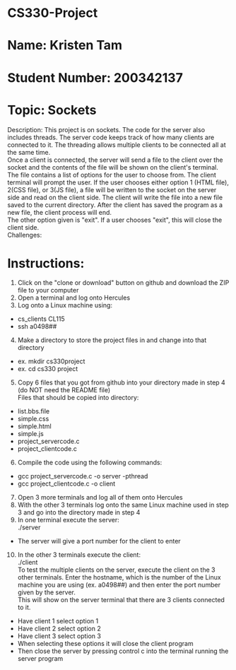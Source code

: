# CS330-Project
# Name: Kristen Tam
# Student Number: 200342137
# Topic: Sockets
Description:
This project is on sockets. The code for the server also includes threads. The server code keeps track of how many clients are connected to it. The threading allows multiple clients to be connected all at the same time. <br/>
Once a client is connected, the server will send a file to the client over the socket and the contents of the file will be shown on the client's terminal. The file contains a list of options for the user to choose from. The client terminal will prompt the user. If the user chooses either option 1 (HTML file), 2(CSS file), or 3(JS file), a file will be written to the socket on the server side and read on the client side. The client will write the file into a new file saved to the current directory. After the client has saved the program as a new file, the client process will end. <br/>
The other option given is "exit". If a user chooses "exit", this will close the client side. <br/>
Challenges:
<br/>
# Instructions:
1. Click on the "clone or download" button on github and download the ZIP file to your computer 
2. Open a terminal and log onto Hercules 
3. Log onto a Linux machine using: 
- cs_clients CL115 
- ssh a0498## 
4. Make a directory to store the project files in and change into that directory
- ex. mkdir cs330project 
- ex. cd cs330 project 
5. Copy 6 files that you got from github into your directory made in step 4 (do NOT need the README file) <br/>
Files that should be copied into directory: 
- list.bbs.file
- simple.css
- simple.html
- simple.js
- project_servercode.c
- project_clientcode.c 
6. Compile the code using the following commands: 
- gcc project_servercode.c -o server -pthread 
- gcc project_clientcode.c -o client 
7. Open 3 more terminals and log all of them onto Hercules 
8. With the other 3 terminals log onto the same Linux machine used in step 3 and go into the directory made in step 4 
9. In one terminal execute the server: <br/>
./server <br/>
- The server will give a port number for the client to enter 
10. In the other 3 terminals execute the client: <br/>
./client <br/>
To test the multiple clients on the server, execute the client on the 3 other terminals. Enter the hostname, which is the number of the Linux machine you are using (ex. a0498##) and then enter the port number given by the server. <br/>
This will show on the server terminal that there are 3 clients connected to it. 
- Have client 1 select option 1 
- Have client 2 select option 2
- Have client 3 select option 3
- When selecting these options it will close the client program
- Then close the server by pressing control c into the terminal running the server program
<br/>

